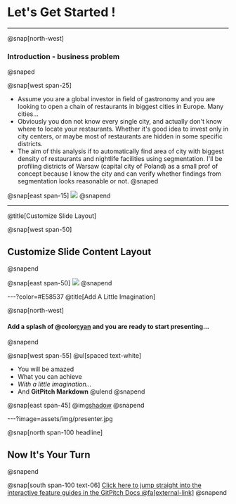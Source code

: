 # Let's Get Started !

---
@snap[north-west]
### **Introduction - business problem**
@snaped

@snap[west span-25]
- Assume you are a global investor in field of gastronomy and you are looking to open a chain of restaurants in biggest cities in Europe. Many cities...
- Obviously you don not know every single city, and actually don't know where to locate your restaurants. Whether it's good idea to invest only in city centers, or maybe most of restaurants are hidden in some specific districts.
- The aim of this analysis if to automatically find area of city with biggest density of restaurants and nightlife facilities using segmentation. I'll be profiling districts of Warsaw (capital city of Poland) as a small prof of concept because I know the city and can verify whether findings from segmentation looks reasonable or not.
@snaped

@snap[east span-15]
![](assets/img/presentation.png)
@snapend

---
@title[Customize Slide Layout]

@snap[west span-50]
## Customize Slide Content Layout
@snapend

@snap[east span-50]
![](assets/img/presentation.png)
@snapend

---?color=#E58537
@title[Add A Little Imagination]

@snap[north-west]
#### Add a splash of @color[cyan](**color**) and you are ready to start presenting...
@snapend

@snap[west span-55]
@ul[spaced text-white]
- You will be amazed
- What you can achieve
- *With a little imagination...*
- And **GitPitch Markdown**
@ulend
@snapend

@snap[east span-45]
@img[shadow](assets/img/conference.png)
@snapend

---?image=assets/img/presenter.jpg

@snap[north span-100 headline]
## Now It's Your Turn
@snapend

@snap[south span-100 text-06]
[Click here to jump straight into the interactive feature guides in the GitPitch Docs @fa[external-link]](https://gitpitch.com/docs/getting-started/tutorial/)
@snapend
